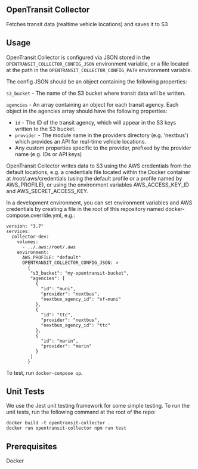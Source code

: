 ## OpenTransit Collector

Fetches transit data (realtime vehicle locations) and saves it to S3

## Usage

OpenTransit Collector is configured via JSON stored in the `OPENTRANSIT_COLLECTOR_CONFIG_JSON` environment variable, or a file located at the path in the `OPENTRANSIT_COLLECTOR_CONFIG_PATH` environment variable.

The config JSON should be an object containing the following properties:

`s3_bucket` - The name of the S3 bucket where transit data will be written.

`agencies` - An array containing an object for each transit agency. Each object in the agencies array should have the following properties:
* `id` - The ID of the transit agency, which will appear in the S3 keys written to the S3 bucket.
* `provider` - The module name in the providers directory (e.g. 'nextbus') which provides an API for real-time vehicle locations.
* Any custom properties specific to the provider, prefixed by the provider name (e.g. IDs or API keys)

OpenTransit Collector writes data to S3 using the AWS credentials from the default locations, e.g. a credentials file located within the Docker container at /root/.aws/credentials (using the default profile or a profile named by AWS_PROFILE), or using the environment variables AWS_ACCESS_KEY_ID and AWS_SECRET_ACCESS_KEY.

In a development environment, you can set environment variables and AWS credentials by creating a file in the root of this repository named docker-compose.override.yml, e.g.:

```
version: "3.7"
services:
  collector-dev:
    volumes:
      - ../.aws:/root/.aws
    environment:
      AWS_PROFILE: "default"
      OPENTRANSIT_COLLECTOR_CONFIG_JSON: >
        {
         "s3_bucket": "my-opentransit-bucket",
         "agencies": [
           {
             "id": "muni",
             "provider": "nextbus",
             "nextbus_agency_id": "sf-muni"
           },
           {
             "id": "ttc",
             "provider": "nextbus",
             "nextbus_agency_id": "ttc"
           },
           {
             "id": "marin",
             "provider": "marin"
           }
         ]
        }
```

To test, run `docker-compose up`.

## Unit Tests

We use the Jest unit testing framework for some simple testing. To run the unit tests, run the following command at the root of the repo:

```
docker build -t opentransit-collector .
docker run opentransit-collector npm run test
```

## Prerequisites

Docker
